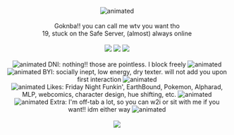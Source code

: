 <p align="center">
  <img src="https://media.tenor.com/gSHK_KzklboAAAAM/tails-sonic.gif" alt="animated" /> <br> 
  <br>
  Goknba!! you can call me wtv you want tho <br> 
  19, stuck on the Safe Server, (almost) always online <br>
  <br>
  <img src="https://64.media.tumblr.com/e6716ef0dab864d95daf6ff8c5120571/2e8e7da12be2e0f7-2e/s100x200/4a8a4f1d309a70cfd7a792091879e42a76b7a295.png" />
  <img src="https://imgur.com/hw9Cywi.png" />
  <img src="https://64.media.tumblr.com/e03f6b1f720d38d4506b31913988edaf/71aa4082873c69c6-16/s1280x1920/d5bec3a26e5d0437178c598b2b7581465be0994b.png" /> <br>
  <br>
  <img src="https://64.media.tumblr.com/e6e38e6fc4056304b0c8cf356c31d1a4/df34eaf2a7220213-55/s75x75_c1/bd3b7f751465c3917214d2aa7c4c54addc5f5d4e.gifv" alt="animated" /> 
  DNI: nothing!! those are pointless. I block freely
  <img src="https://64.media.tumblr.com/65a8e9f87897adbed42403cadd83e667/df34eaf2a7220213-f5/s75x75_c1/101795643382a261c1a7e98ef1734be4a31b69d0.gifv" alt="animated" /> <br>
  <img src="https://64.media.tumblr.com/2b4b641076ee63deb2867f7fa1739fbb/df34eaf2a7220213-e7/s75x75_c1/ec73bccbd429b0c5b1a74379c3887a70c0bd635c.gifv" alt="animated" />
  BYI: socially inept, low energy, dry texter. will not add you upon first interaction
  <img src="https://64.media.tumblr.com/ddfd1d279d9f185ff3583eef16e4efa0/df34eaf2a7220213-20/s75x75_c1/3ed5518e6484ffb480da22b39d88ab6bfbec62bb.gifv" alt="animated" /> <br>
  <img src="https://64.media.tumblr.com/2a18daf60e66efc6466579102335b2d6/df34eaf2a7220213-b7/s75x75_c1/303e1188a260b4f3938b87fe62a6724020ce76e3.gifv" alt="animated" />
  Likes: Friday Night Funkin', EarthBound, Pokemon, Alpharad, MLP, webcomics, character design, hue shifting, etc.
  <img src="https://64.media.tumblr.com/1493bb4b3963808ff1592574beb39548/df34eaf2a7220213-58/s75x75_c1/a5c51f3264bbc633be601ce8dcaa203540994145.gifv" alt="animated" /> <br>
  <img src="https://64.media.tumblr.com/ed702ff6bc5501298d3208aa00efc97f/df34eaf2a7220213-cf/s75x75_c1/1af5f1b076058c381a1fc75c7f9d6d8df12be7cc.gifv" alt="animated" />
  Extra: I'm off-tab a lot, so you can w2i or sit with me if you want!! idm either way
  <img src="https://64.media.tumblr.com/673d19076c15e9c27ae5c20071fe6ebc/df34eaf2a7220213-ff/s75x75_c1/85a72b897758a6573483c44a37f74036f98cdbd5.gifv" alt="animated" /> <br>
  <br>
  <img src="https://64.media.tumblr.com/e3202ebd021567f8a6213f78a9d34c34/00dd49ccc1e9462c-ec/s250x400/94057a28bf0e6cac8e21ab93022873e8ed06dacc.pnj" />
</p>
